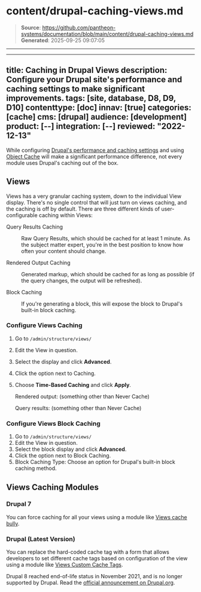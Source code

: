 # content/drupal-caching-views.md

> **Source**: https://github.com/pantheon-systems/documentation/blob/main/content/drupal-caching-views.md
> **Generated**: 2025-09-25 09:07:05

---

---
title: Caching in Drupal Views
description: Configure your Drupal site's performance and caching settings to make significant improvements.
tags: [site, database, D8, D9, D10]
contenttype: [doc]
innav: [true]
categories: [cache]
cms: [drupal]
audience: [development]
product: [--]
integration: [--]
reviewed: "2022-12-13"
---
While configuring [Drupal's performance and caching settings](/drupal-cache) and using [Object Cache](/object-cache/drupal) will make a significant performance difference, not every module uses Drupal's caching out of the box.

## Views

Views has a very granular caching system, down to the individual View display. There's no single control that will just turn on views caching, and the caching is off by default. There are three different kinds of user-configurable caching within Views:

<dl>

<dt>Query Results Caching</dt>

<dd>

Raw Query Results, which should be cached for at least 1 minute. As the subject matter expert, you're in the best position to know how often your content should change.

</dd>

<dt>Rendered Output Caching</dt>

<dd>

Generated markup, which should be cached for as long as possible (if the query changes, the output will be refreshed).

</dd>

<dt>Block Caching</dt>

<dd>

If you're generating a block, this will expose the block to Drupal's built-in block caching.

</dd>

</dl>

### Configure Views Caching

1. Go to `/admin/structure/views/`
1. Edit the View in question.
1. Select the display and click **Advanced**.
1. Click the option next to Caching.
1. Choose **Time-Based Caching** and click **Apply**.

   Rendered output: (something other than Never Cache)

   Query results: (something other than Never Cache)

### Configure Views Block Caching

1. Go to `/admin/structure/views/`
1. Edit the View in question.
1. Select the block display and click **Advanced**.
1. Click the option next to Block Caching.
1. Block Caching Type: Choose an option for Drupal's built-in block caching method.

## Views Caching Modules

### Drupal 7
You can force caching for all your views using a module like [Views cache bully](https://drupal.org/project/views_cache_bully).

### Drupal (Latest Version)
You can replace the hard-coded cache tag with a form that allows developers to set different cache tags based on configuration of the view using a module like [Views Custom Cache Tags](https://www.drupal.org/docs/drupal-apis/cache-api/cache-tags).

<Alert title="Note"  type="info" >

Drupal 8 reached end-of-life status in November 2021, and is no longer supported by Drupal. Read the [official announcement on Drupal.org](https://www.drupal.org/psa-2021-06-29).

</Alert>
